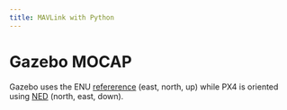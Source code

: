 ```yaml
---
title: MAVLink with Python
---
```


# Gazebo MOCAP

Gazebo uses the ENU [refererence](http://docs.flytbase.com/docs/FlytSim/native/launch.html) (east, north, up)
while PX4 is oriented using
[NED](https://dev.px4.io/en/ros/external_position_estimation.html) (north, east,
down).
